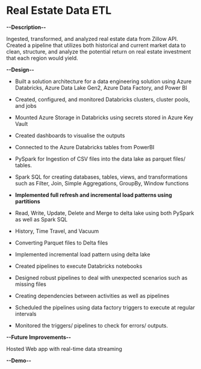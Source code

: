 # Real Estate Data ETL

**--Description--**

Ingested, transformed, and analyzed real estate data from Zillow API.
Created a pipeline that utilizes both historical and current market data to clean, structure, and analyze the potential return on real estate investment that each region would yield.

**--Design--**

- Built a solution architecture for a data engineering solution using Azure Databricks, Azure Data Lake Gen2, Azure Data Factory, and Power BI

- Created, configured, and monitored Databricks clusters, cluster pools, and jobs

- Mounted Azure Storage in Databricks using secrets stored in Azure Key Vault

- Created dashboards to visualise the outputs

- Connected to the Azure Databricks tables from PowerBI

- PySpark for Ingestion of CSV files into the data lake as parquet files/ tables.

- Spark SQL for creating databases, tables, views, and transformations such as Filter, Join, Simple Aggregations, GroupBy, Window functions

- **Implemented full refresh and incremental load patterns using partitions**

- Read, Write, Update, Delete and Merge to delta lake using both PySpark as well as Spark SQL

- History, Time Travel, and Vacuum

- Converting Parquet files to Delta files

- Implemented incremental load pattern using delta lake

- Created pipelines to execute Databricks notebooks

- Designed robust pipelines to deal with unexpected scenarios such as missing files

- Creating dependencies between activities as well as pipelines

- Scheduled the pipelines using data factory triggers to execute at regular intervals

- Monitored the triggers/ pipelines to check for errors/ outputs.

**--Future Improvements--**

Hosted Web app with real-time data streaming

**--Demo--**
